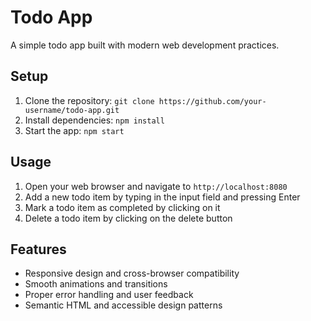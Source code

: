 # Todo App
A simple todo app built with modern web development practices.

## Setup
1. Clone the repository: `git clone https://github.com/your-username/todo-app.git`
2. Install dependencies: `npm install`
3. Start the app: `npm start`

## Usage
1. Open your web browser and navigate to `http://localhost:8080`
2. Add a new todo item by typing in the input field and pressing Enter
3. Mark a todo item as completed by clicking on it
4. Delete a todo item by clicking on the delete button

## Features
* Responsive design and cross-browser compatibility
* Smooth animations and transitions
* Proper error handling and user feedback
* Semantic HTML and accessible design patterns